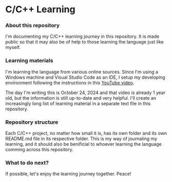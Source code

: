 # C/C++ Learning

### About this repository
I'm documenting my C/C++ learning journey in this repository. It is made public so that it may also be of help to those learning the language just like myself.

### Learning materials
I'm learning the language from various online sources. Since I'm using a Windows machine and Visual Studio Code as an IDE, I setup my developing environment following the instructions in this [YouTube video](https://www.youtube.com/watch?v=DMWD7wfhgNY). 

The day I'm writing this is October 24, 2024 and that video is already 1 year old, but the information is still up-to-date and very helpful. I'll create an increasingly long list of learning material in a separate text file in this repository. 

### Repository structure
Each C/C++ project, no matter how small it is, has its own folder and its own README.md file in its respective folder. This is my way of journaling my learning, and it should also be benificial to whoever learning the language comming across this repository.

### What to do next?
If possible, let's enjoy the learning journey together. Peace!
